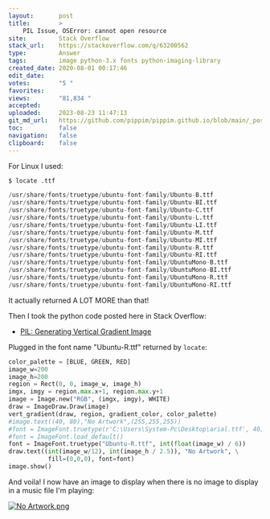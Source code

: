```yaml
---
layout:       post
title:        >
    PIL Issue, OSError: cannot open resource
site:         Stack Overflow
stack_url:    https://stackoverflow.com/q/63200562
type:         Answer
tags:         image python-3.x fonts python-imaging-library
created_date: 2020-08-01 00:17:46
edit_date:    
votes:        "5 "
favorites:    
views:        "81,834 "
accepted:     
uploaded:     2023-08-23 11:47:13
git_md_url:   https://github.com/pippim/pippim.github.io/blob/main/_posts/2020/2020-08-01-PIL-Issue_-OSError_-cannot-open-resource.md
toc:          false
navigation:   false
clipboard:    false
---
```


For Linux I used:



``` python
$ locate .ttf

/usr/share/fonts/truetype/ubuntu-font-family/Ubuntu-B.ttf
/usr/share/fonts/truetype/ubuntu-font-family/Ubuntu-BI.ttf
/usr/share/fonts/truetype/ubuntu-font-family/Ubuntu-C.ttf
/usr/share/fonts/truetype/ubuntu-font-family/Ubuntu-L.ttf
/usr/share/fonts/truetype/ubuntu-font-family/Ubuntu-LI.ttf
/usr/share/fonts/truetype/ubuntu-font-family/Ubuntu-M.ttf
/usr/share/fonts/truetype/ubuntu-font-family/Ubuntu-MI.ttf
/usr/share/fonts/truetype/ubuntu-font-family/Ubuntu-R.ttf
/usr/share/fonts/truetype/ubuntu-font-family/Ubuntu-RI.ttf
/usr/share/fonts/truetype/ubuntu-font-family/UbuntuMono-B.ttf
/usr/share/fonts/truetype/ubuntu-font-family/UbuntuMono-BI.ttf
/usr/share/fonts/truetype/ubuntu-font-family/UbuntuMono-R.ttf
/usr/share/fonts/truetype/ubuntu-font-family/UbuntuMono-RI.ttf
```
It actually returned A LOT MORE than that!

Then I took the python code posted here in Stack Overflow:

- [PIL: Generating Vertical Gradient Image](https://stackoverflow.com/a/32532502/6929343)

Plugged in the font name "Ubuntu-R.ttf" returned by `locate`:

``` python
color_palette = [BLUE, GREEN, RED]
image_w=200
image_h=200
region = Rect(0, 0, image_w, image_h)
imgx, imgy = region.max.x+1, region.max.y+1
image = Image.new("RGB", (imgx, imgy), WHITE)
draw = ImageDraw.Draw(image)
vert_gradient(draw, region, gradient_color, color_palette)
#image.text((40, 80),"No Artwork",(255,255,255))
#font = ImageFont.truetype(r'C:\Users\System-Pc\Desktop\arial.ttf', 40)
#font = ImageFont.load_default()
font = ImageFont.truetype("Ubuntu-R.ttf", int(float(image_w) / 6))
draw.text((int(image_w/12), int(image_h / 2.5)), "No Artwork", \
           fill=(0,0,0), font=font)
image.show()
```

And voila! I now have an image to display when there is no image to display in a music file I'm playing:

[![No Artwork.png][1]][1]


  [1]: https://i.stack.imgur.com/EJuLW.png
